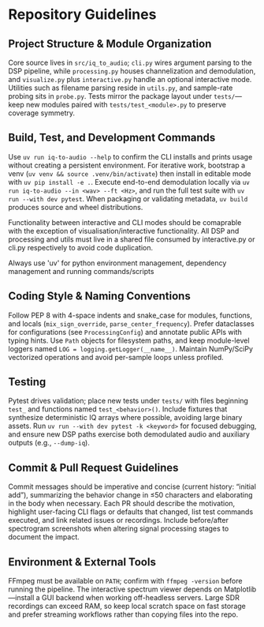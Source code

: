 # Repository Guidelines

## Project Structure & Module Organization
Core source lives in `src/iq_to_audio`; `cli.py` wires argument parsing to the DSP pipeline, while `processing.py` houses channelization and demodulation, and `visualize.py` plus `interactive.py` handle an optional interactive mode. Utilities such as filename parsing reside in `utils.py`, and sample-rate probing sits in `probe.py`. Tests mirror the package layout under `tests/`—keep new modules paired with `tests/test_<module>.py` to preserve coverage symmetry.

## Build, Test, and Development Commands
Use `uv run iq-to-audio --help` to confirm the CLI installs and prints usage without creating a persistent environment. For iterative work, bootstrap a venv (`uv venv && source .venv/bin/activate`) then install in editable mode with `uv pip install -e .`. Execute end-to-end demodulation locally via `uv run iq-to-audio --in <wav> --ft <Hz>`, and run the full test suite with `uv run --with dev pytest`. When packaging or validating metadata, `uv build` produces source and wheel distributions.

Functionality between interactive and CLI modes should be comaprable with the exception of visualisation/interactive functionality. All DSP and processing and utils must live in a shared file consumed by interactive.py or cli.py respectively to avoid code duplication.

Always use 'uv' for python environment management, dependency management and running commands/scripts

## Coding Style & Naming Conventions
Follow PEP 8 with 4-space indents and snake_case for modules, functions, and locals (`mix_sign_override`, `parse_center_frequency`). Prefer dataclasses for configurations (see `ProcessingConfig`) and annotate public APIs with typing hints. Use `Path` objects for filesystem paths, and keep module-level loggers named `LOG = logging.getLogger(__name__)`. Maintain NumPy/SciPy vectorized operations and avoid per-sample loops unless profiled.

## Testing 
Pytest drives validation; place new tests under `tests/` with files beginning `test_` and functions named `test_<behavior>()`. Include fixtures that synthesize deterministic IQ arrays where possible, avoiding large binary assets. Run `uv run --with dev pytest -k <keyword>` for focused debugging, and ensure new DSP paths exercise both demodulated audio and auxiliary outputs (e.g., `--dump-iq`).

## Commit & Pull Request Guidelines
Commit messages should be imperative and concise (current history: “initial add”), summarizing the behavior change in ≤50 characters and elaborating in the body when necessary. Each PR should describe the motivation, highlight user-facing CLI flags or defaults that changed, list test commands executed, and link related issues or recordings. Include before/after spectrogram screenshots when altering signal processing stages to document the impact.

## Environment & External Tools
FFmpeg must be available on `PATH`; confirm with `ffmpeg -version` before running the pipeline. The interactive spectrum viewer depends on Matplotlib—install a GUI backend when working off-headless servers. Large SDR recordings can exceed RAM, so keep local scratch space on fast storage and prefer streaming workflows rather than copying files into the repo.
